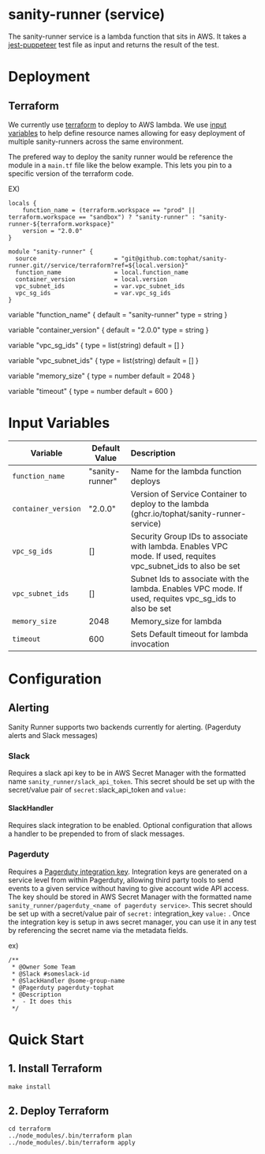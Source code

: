 # sanity-runner (service)

The sanity-runner service is a lambda function that sits in AWS. It takes a [jest-puppeteer](https://github.com/smooth-code/jest-puppeteer) test file as input and returns the result of the test.

# Deployment 

##  Terraform

We currently use [terraform](https://www.terraform.io/docs/index.html) to deploy to AWS lambda. We use [input variables](https://www.terraform.io/docs/language/values/variables.html) to help define resource names allowing for easy deployment of multiple sanity-runners across the same environment.

The prefered way to deploy the sanity runner would be reference the module in a `main.tf` file like the below example. This lets you pin to a specific version of the terraform code. 

EX)
```
locals {
    function_name = (terraform.workspace == "prod" || terraform.workspace == "sandbox") ? "sanity-runner" : "sanity-runner-${terraform.workspace}"
    version = "2.0.0"
}

module "sanity-runner" {
  source                      = "git@github.com:tophat/sanity-runner.git//service/terraform?ref=${local.version}"
  function_name		          = local.function_name
  container_version           = local.version
  vpc_subnet_ids              = var.vpc_subnet_ids
  vpc_sg_ids                  = var.vpc_sg_ids
}

```


variable "function_name" {
    default = "sanity-runner"
    type = string
}

variable "container_version" {
    default = "2.0.0"
    type = string
}

variable "vpc_sg_ids" {
    type = list(string)
    default = []
}

variable "vpc_subnet_ids" {
    type = list(string)
    default = []
}

variable "memory_size" {
    type = number
    default = 2048
}

variable "timeout" {
    type = number
    default = 600
}
# Input Variables

| Variable                      | Default Value                                         | Description   |
| ----------------------------- |-----------------------------------------------------  |:----------------|
| `function_name`               | "sanity-runner"                                       | Name for the lambda function deploys |
| `container_version`           | "2.0.0"                                               | Version of Service Container to deploy to the lambda (ghcr.io/tophat/sanity-runner-service) |
| `vpc_sg_ids`                  | []                                                    | Security Group IDs to associate with lambda. Enables VPC mode. If used, requites vpc_subnet_ids to also be set  |
| `vpc_subnet_ids`              | []                                                    | Subnet Ids to associate with the lambda. Enables VPC mode. If used, requites vpc_sg_ids to also be set |
| `memory_size`                 | 2048                                                  | Memory_size for lambda  |
| `timeout`                     | 600                                                   | Sets Default timeout for lambda invocation |



# Configuration 

## Alerting 

Sanity Runner supports two backends currently for alerting. (Pagerduty alerts and Slack messages)

### Slack

Requires a slack api key to be in AWS Secret Manager with the formatted name `sanity_runner/slack_api_token`. This secret should be set up with the secret/value pair of `secret:`slack_api_token and `value:` <insert slack_api_token>

#### SlackHandler

Requires slack integration to be enabled. Optional configuration that allows a handler to be prepended to from of slack messages. 

### Pagerduty

Requires a [Pagerduty integration key](https://developer.pagerduty.com/docs/events-api-v2/overview/). Integration keys are generated on a service level from within Pagerduty, allowing third party tools to send events to a given service without having to give account wide API access. The key should be stored in AWS Secret Manager with the formatted name `sanity_runner/pagerduty_<name of pagerduty service>`. This secret should be set up with a secret/value pair of `secret:` integration_key `value:` <integration key for intended service>. Once the integration key is setup in aws secret manager, you can use it in any test by referencing the secret name via the metadata fields.

ex)

```
/**
 * @Owner Some Team
 * @Slack #someslack-id
 * @SlackHandler @some-group-name
 * @Pagerduty pagerduty-tophat
 * @Description 
 *  - It does this
 */
```


# Quick Start

## 1. Install Terraform

```
make install
```

## 2. Deploy Terraform 

```
cd terraform
../node_modules/.bin/terraform plan
../node_modules/.bin/terraform apply
```

